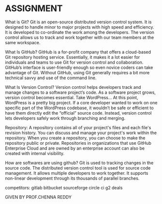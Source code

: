 # ASSIGNMENT
What is Git?
Git is an open-source distributed version control system. 
It is designed to handle minor to major projects with high speed and efficiency. 
It is developed to co-ordinate the work among the developers.
The version control allows us to track and work together with our team members at the same workspace.



What Is GitHub?
GitHub is a for-profit company that offers a cloud-based Git repository hosting service.
Essentially, it makes it a lot easier for individuals and teams to use Git for version control and collaboration.
GitHub’s interface is user-friendly enough so even novice coders can take advantage of Git.
Without GitHub, using Git generally requires a bit more technical savvy and use of the command line.


What Is Version Control?
Version control helps developers track and manage changes to a software project’s code.
As a software project grows, version control becomes essential. Take WordPress…
At this point, WordPress is a pretty big project.
If a core developer wanted to work on one specific part of the WordPress codebase,
it wouldn’t be safe or efficient to have them directly edit the “official” source code.
Instead, version control lets developers safely work through branching and merging.



Repository:
A repository contains all of your project's files and each file's revision history. 
You can discuss and manage your project's work within the repository.
When you create a repository, you can choose to make the repository public or private.
Repositories in organizations that use GitHub Enterprise Cloud and are owned by an enterprise account can also be created with internal visibility.



How are softwares are using github?
Git is used to tracking changes in the source code.
The distributed version control tool is used for source code management.
It allows multiple developers to work together.
It supports non-linear development through its thousands of parallel branches.

competitors:
gitlab
bitbucket
sourceforge
circle ci
g2 deals



GIVEN BY PROF.CHENNA REDDY
